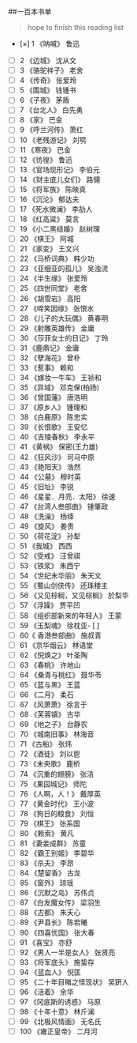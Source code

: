 ##一百本书单

> hope to finish this reading list


- [×] 1 《呐喊》 鲁迅
- [ ] 2 《边城》 沈从文
- [ ] 3 《骆驼祥子》 老舍
- [ ] 4 《传奇》 张爱玲
- [ ] 5 《围城》 钱锺书
- [ ] 6 《子夜》 茅盾
- [ ] 7 《台北人》 白先勇
- [ ] 8 《家》 巴金
- [ ] 9 《呼兰河传》 萧红
- [ ] 10 《老残游记》 刘鹗
- [ ] 11 《寒夜》 巴金
- [ ] 12 《彷徨》 鲁迅
- [ ] 13 《官场现形记》 李伯元
- [ ] 14 《财主底儿女们》 路翎
- [ ] 15 《将军族》 陈映真
- [ ] 16 《沉沦》 郁达夫
- [ ] 17 《死水微澜》 李劼人
- [ ] 18 《红高粱》 莫言
- [ ] 19 《小二黑结婚》 赵树理
- [ ] 20 《棋王》 阿城
- [ ] 21 《家变》 王文兴
- [ ] 22 《马桥词典》 韩少功
- [ ] 23 《亚细亚的孤儿》 吴浊流
- [ ] 24 《半生缘》 张爱玲
- [ ] 25 《四世同堂》 老舍
- [ ] 26 《胡雪岩》 高阳
- [ ] 27 《啼笑因缘》 张恨水
- [ ] 28 《儿子的大玩偶》 黄春明
- [ ] 29 《射雕英雄传》 金庸
- [ ] 30 《莎菲女士的日记》 丁玲
- [ ] 31 《鹿鼎记》 金庸
- [ ] 32 《孽海花》 曾朴
- [ ] 33 《惹事》 赖和
- [ ] 34 《嫁妆一牛车》 王祯和
- [ ] 35 《异域》 邓克保(柏扬)
- [ ] 36 《曾国藩》 唐浩明
- [ ] 37 《原乡人》 锺理和
- [ ] 38 《白鹿原》 陈忠实
- [ ] 39 《长恨歌》 王安忆
- [ ] 40 《吉陵春秋》 李永平
- [ ] 41 《黄祸》 保密(王力雄)
- [ ] 42 《狂风沙》 司马中原
- [ ] 43 《艳阳天》 浩然
- [ ] 44 《公墓》 穆时英
- [ ] 45 《旧址》 李锐
- [ ] 46 《星星．月亮．太阳》 徐速
- [ ] 47 《台湾人叁部曲》 锺肇政
- [ ] 48 《洗澡》 杨绛
- [ ] 49 《旋风》 姜贵
- [ ] 50 《荷花淀》 孙犁
- [ ] 51 《我城》 西西
- [ ] 52 《受戒》 汪曾祺
- [ ] 53 《铁浆》 朱西宁
- [ ] 54 《世纪末华丽》 朱天文
- [ ] 55 《蜀山剑侠传》 还珠楼主
- [ ] 56 《又见棕榈，又见棕榈》 於梨华
- [ ] 57 《浮躁》 贾平凹
- [ ] 58 《组织部新来的年轻人》 王蒙
- [ ] 59 《玉梨魂》 徐枕亚- [ ]
- [ ] 60《 香港叁部曲》 施叔青
- [ ] 61 《京华烟云》 林语堂
- [ ] 62 《倪焕之》 叶圣陶
- [ ] 63 《春桃》 许地山
- [ ] 64 《桑青与桃红》 聂华苓
- [ ] 65 《蓝与黑》 王蓝
- [ ] 66 《二月》 柔石
- [ ] 67 《风萧萧》 徐言于
- [ ] 68 《芙蓉镇》 古华
- [ ] 69 《地之子》 台静农
- [ ] 70 《城南旧事》 林海音
- [ ] 71 《古船》 张炜
- [ ] 72 《酒徒》 刘以鬯
- [ ] 73 《未央歌》 鹿桥
- [ ] 74 《沉重的翅膀》 张洁
- [ ] 75 《果园城记》 师陀
- [ ] 76 《人啊，人！》 戴厚英
- [ ] 77 《黄金时代》 王小波
- [ ] 78 《狗日的粮食》 刘恒
- [ ] 79 《棋王》 张系国
- [ ] 80 《赖索》 黄凡
- [ ] 81 《妻妾成群》 苏童
- [ ] 82 《霸王别姬》 李碧华
- [ ] 83 《杀夫》 李昂
- [ ] 84 《楚留香》 古龙
- [ ] 85 《窗外》 琼瑶
- [ ] 86 《沉默之岛》 苏伟贞
- [ ] 87 《白发魔女传》 梁羽生
- [ ] 88 《古都》 朱天心
- [ ] 89 《尹县长》 陈若曦
- [ ] 90 《四喜忧国》 张大春
- [ ] 91 《喜宝》 亦舒
- [ ] 92 《男人一半是女人》 张贤亮
- [ ] 93 《将军底头》 施蛰存
- [ ] 94 《蓝血人》 倪匡
- [ ] 95 《二十年目睹之怪现状》 吴趼人
- [ ] 96 《活着》 余华
- [ ] 97 《冈底斯的诱惑》 马原
- [ ] 98 《十年十意》 林斤澜
- [ ] 99 《北极风情画》 无名氏
- [ ] 100 《雍正皇帝》 二月河
